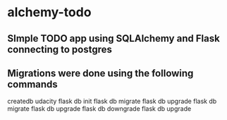 # alchemy-todo 
## SImple TODO app using SQLAlchemy and Flask connecting to postgres


## Migrations were done using the following commands
createdb udacity
flask db init
flask db migrate
flask db upgrade
flask db migrate
flask db upgrade
flask db downgrade
flask db upgrade

